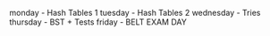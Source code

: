 monday - Hash Tables 1
tuesday - Hash Tables 2
wednesday - Tries
thursday - BST + Tests
friday - BELT EXAM DAY